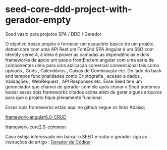 # seed-core-ddd-project-with-gerador-empty
Seed vazio para projetos SPA / DDD / Gerador

O objetivo desse projeto é fornecer um esqueleto básico de um projeto dotnet core com uma API Rest um FontEnd SPA Angular é um SSO com Identity serve 4, á ideia é  prover as camadas as dependências e dois frameworks de apoio um para o frontEnd em angular com uma serie de componentes uteis para uma aplicação comercial convencional tais como uploads , Grids , Calendários , Caixas de Combinação etc. Do lado do back end tempos funcionalidades como Criptografia , acesso a dados ,  Validações , WebRequest , API Responses etc.
Esse Seed tem um gerenciador que chamei de  gerador com ele após clonar o Seed podemos baixar esses dois frameworks citados acima além de  gerar alguns arquivos para que o projeto fique plenamente funcional.

Esses dois frameworks estão aqui no github segue os links Abaixo;

[framework-angular6.0-CRUD](https://github.com/wilsonsantosnet/framework-angular6.0-CRUD)

[framework-core2.0-common](https://github.com/wilsonsantosnet/framework-core2.0-common)

Caso esteja interessado em baixar o SEED e rodar o gerador siga as instruções do artigo :
[Gerador de Código](https://medium.com/@wilsonsantos_66971/gerador-de-c%C3%B3digo-7e3c08981e43)
